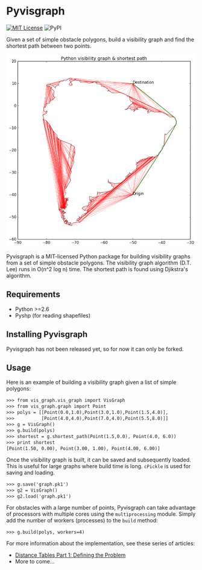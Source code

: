# Pyvisgraph

[![MIT License](https://img.shields.io/badge/license-MIT-007EC7.svg?style=flat)](/LICENSE.txt)
![PyPI](https://img.shields.io/badge/pypi-not%20released-lightgrey.svg?style=flat)

Given a set of simple obstacle polygons, build a visibility graph and find
the shortest path between two points.

![Figure 1](docs/images/graph.png)

Pyvisgraph is a MIT-licensed Python package for building visibility graphs from
a set of simple obstacle polygons. The visibility graph algorithm (D.T. Lee)
runs in O(n^2 log n) time. The shortest path is found using Djikstra's
algorithm.

## Requirements
* Python >=2.6
* Pyshp (for reading shapefiles)

## Installing Pyvisgraph
Pyvisgraph has not been released yet, so for now it can only be forked.

## Usage
Here is an example of building a visibility graph given a list of
simple polygons:
```
>>> from vis_graph.vis_graph import VisGraph
>>> from vis_graph.graph import Point
>>> polys = [[Point(0.0,1.0),Point(3.0,1.0),Point(1.5,4.0)],
>>>          [Point(4.0,4.0),Point(7.0,4.0),Point(5.5,8.0)]]
>>> g = VisGraph()
>>> g.build(polys)
>>> shortest = g.shortest_path(Point(1.5,0.0), Point(4.0, 6.0))
>>> print shortest
[Point(1.50, 0.00), Point(3.00, 1.00), Point(4.00, 6.00)]
```
Once the visibility graph is built, it can be saved and subsequently loaded.
This is useful for large graphs where build time is long. `cPickle` is used
for saving and loading.
```
>>> g.save('graph.pk1')
>>> g2 = VisGraph()
>>> g2.load('graph.pk1')
```
For obstacles with a large number of points, Pyvisgraph can take advantage of
processors with multiple cores using the `multiprocessing` module. Simply
add the number of workers (processes) to the `build` method:
```
>>> g.build(polys, workers=4)
```
For more information about the implementation, see these series of articles:
* [Distance Tables Part 1: Defining the Problem](https://taipanrex.github.io/2016/09/17/Distance-Tables-Part-1-Defining-the-Problem.html)
* More to come...
